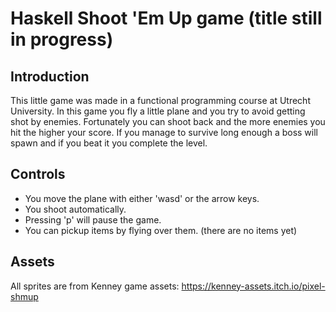 # Haskell Shoot 'Em Up game (title still in progress)

## Introduction
This little game was made in a functional programming course at Utrecht University.
In this game you fly a little plane and you try to avoid getting shot by enemies.
Fortunately you can shoot back and the more enemies you hit the higher your score.
If you manage to survive long enough a boss will spawn and if you beat it you complete the level.

## Controls
- You move the plane with either 'wasd' or the arrow keys.
- You shoot automatically.
- Pressing 'p' will pause the game.
- You can pickup items by flying over them. (there are no items yet)

## Assets
All sprites are from Kenney game assets:
https://kenney-assets.itch.io/pixel-shmup